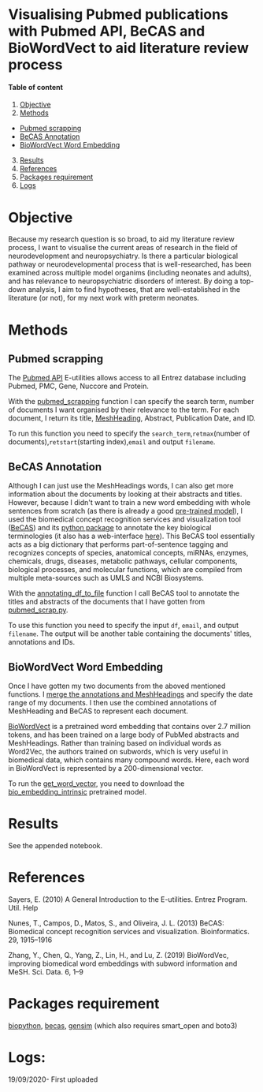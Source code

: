 # Visualising Pubmed publications with Pubmed API, BeCAS and BioWordVect to aid literature review process

#### Table of content
1. [Objective](#objective)
2. [Methods](#methods)
* [Pubmed scrapping](##pubmed-scrapping)
* [BeCAS Annotation](##becas-annotation)
* [BioWordVect Word Embedding](##biowordvect-word-embedding)
3. [Results](#results)
4. [References](#references)
5. [Packages requirement](#packages-requirement)
6. [Logs](#logs)


# Objective

Because my research question is so broad, to aid my literature review process, I want to visualise the current areas of research in the field of neurodevelopment and neuropsychiatry. Is there a particular biological pathway or neurodevelopmental process that is well-researched, has been examined across multiple model organims (including neonates and adults), and has relevance to neuropsychiatric disorders of interest. By doing a top-down analysis, I aim to find hypotheses, that are well-established in the literature (or not), for my next work with preterm neonates.

# Methods

## Pubmed scrapping

The [Pubmed API](https://www.ncbi.nlm.nih.gov/home/develop/api/) E-utilities allows access to all Entrez database including Pubmed, PMC, Gene, Nuccore and Protein.

With the [pubmed_scrapping](./pubmed_scrap.py) function I can specify the search term, number of documents I want organised by their relevance to the term. For each document, I return its title, [MeshHeading](https://www.nlm.nih.gov/mesh/meshhome.html), Abstract, Publication Date, and ID.

To run this function you need to specify the ```search_term```,```retmax```(number of documents),```retstart```(starting index),```email``` and output ```filename```.

## BeCAS Annotation

Although I can just use the MeshHeadings words, I can also get more information about the documents by looking at their abstracts and titles. However, because I didn't want to train a new word embedding with whole sentences from scratch (as there is already a good [pre-trained model](#biowordvect-word-embedding)), I used the biomedical concept recognition services and visualization tool ([BeCAS](https://pubmed.ncbi.nlm.nih.gov/23736528/)) and its [python package](http://tnunes.github.io/becas-python/) to annotate the key biological terminologies (it also has a web-interface [here](http://bioinformatics.ua.pt/becas/)). This BeCAS tool essentially acts as a big dictionary that performs part-of-sentence tagging and recognizes concepts of species, anatomical concepts, miRNAs, enzymes, chemicals, drugs, diseases, metabolic pathways, cellular components, biological processes, and molecular functions, which are compiled from multiple meta-sources such as UMLS and NCBI Biosystems.

With the [annotating_df_to_file](./annotate_pubmed.py) function I call BeCAS tool to annotate the titles and abstracts of the documents that I have gotten from [pubmed_scrap.py](./pubmed_scrap.py).

To use this function you need to specify the input ```df```, ```email```, and output ```filename```. The output will be another table containing the documents' titles, annotations and IDs.

## BioWordVect Word Embedding

Once I have gotten my two documents from the aboved mentioned functions. I [merge the annotations and MeshHeadings](./preprocessing_data.py) and specify the date range of my documents. I then use the combined annotations of MeshHeading and BeCAS to represent each document.

[BioWordVect](https://www.nature.com/articles/s41597-019-0055-0) is a pretrained word embedding that contains over 2.7 million tokens, and has been trained on a large body of PubMed abstracts and MeshHeadings. Rather than training based on individual words as Word2Vec, the authors trained on subwords, which is very useful in biomedical data, which contains many compound words. Here, each word in BioWordVect is represented by a 200-dimensional vector.

To run the [get_word_vector](./preprocessing_data.py), you need to download the [bio_embedding_intrinsic](https://figshare.com/articles/dataset/Improving_Biomedical_Word_Embeddings_with_Subword_Information_and_MeSH_Ontology/6882647/2) pretrained model.

# Results

See the appended notebook.


# References

Sayers, E. (2010) A General Introduction to the E-utilities. Entrez Program. Util. Help

Nunes, T., Campos, D., Matos, S., and Oliveira, J. L. (2013) BeCAS: Biomedical concept recognition services and visualization. Bioinformatics. 29, 1915–1916

Zhang, Y., Chen, Q., Yang, Z., Lin, H., and Lu, Z. (2019) BioWordVec, improving biomedical word embeddings with subword information and MeSH. Sci. Data. 6, 1–9

# Packages requirement

[biopython](https://biopython.org/wiki/Download), [becas](http://tnunes.github.io/becas-python/), [gensim](https://radimrehurek.com/gensim/) (which also requires smart_open and boto3)

# Logs:

19/09/2020- First uploaded





